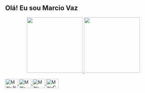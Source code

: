 ## Olá! Eu sou Marcio Vaz

<div align="center">
  <a href="https://github.com/Marciovazjr">
  <img height="180em" src="https://github-readme-stats.vercel.app/api?username=Marciovazjr&show_icons=true&theme=dark&include_all_commits=true&count_private=true"/>
  <img height="180em" src="https://github-readme-stats.vercel.app/api/top-langs/?username=Marciovazjr&layout=compact&langs_count=7&theme=dark"/>
</div>

<div style="display: inline_block"><br>
  <img align="center" alt="Mar-Js" height="30" width="40" src="https://cdn.jsdelivr.net/gh/devicons/devicon/icons/javascript/javascript-original.svg">
  <img align="center" alt="Mar-Python" height="30" width="40" src="https://cdn.jsdelivr.net/gh/devicons/devicon/icons/python/python-original.svg">
  <img align="center" alt="Mar-Matlab" height="30" width="40" src="https://cdn.jsdelivr.net/gh/devicons/devicon/icons/matlab/matlab-original.svg">
  <img align="center" alt="Mar-C" height="30" width="40" src="https://cdn.jsdelivr.net/gh/devicons/devicon/icons/c/c-original.svg">
</div>